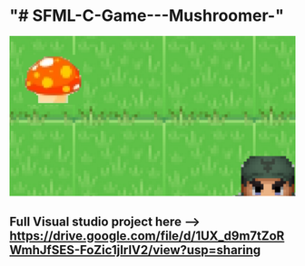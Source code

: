 "# SFML-C-Game---Mushroomer-"
=====================
![Грибник](https://github.com/Velighte/SFML-C-Game---Mushroomer-/raw/master/images/1.png)

Full Visual studio project here --> https://drive.google.com/file/d/1UX_d9m7tZoRWmhJfSES-FoZic1jIrIV2/view?usp=sharing
-----------------------------------
